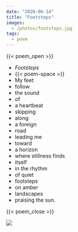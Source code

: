 ```yaml
---
date: "2020-06-14"
title: "Footsteps"
images:
  - /photos/footsteps.jpg
tags:
  - poem
---
```

  
{{< poem_open >}}
* *Footsteps*
* {{< poem-space >}}
* My feet 
* follow 
* the sound 
* of
* a heartbeat 
* skipping
* along 
* a foreign 
* road 
* leading me 
* toward 
* a horizon
* where stillness finds
* itself
* in the rhythm 
* of quiet 
* footsteps
* on amber 
* landscapes
* praising the sun.

{{< poem_close >}}

![](/photos/footsteps.jpg)